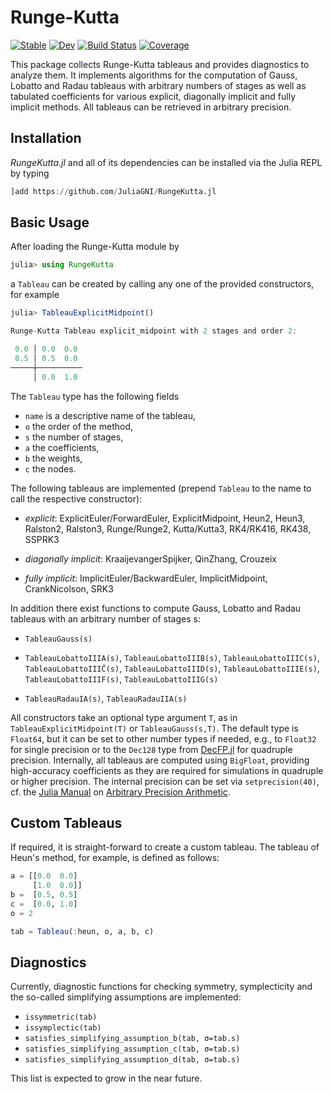 # Runge-Kutta

[![Stable](https://img.shields.io/badge/docs-stable-blue.svg)](https://juliagni.github.io/RungeKutta.jl/stable)
[![Dev](https://img.shields.io/badge/docs-dev-blue.svg)](https://juliagni.github.io/RungeKutta.jl/dev)
[![Build Status](https://github.com/JuliaGNI/RungeKutta.jl/workflows/CI/badge.svg)](https://github.com/JuliaGNI/RungeKutta.jl/actions)
[![Coverage](https://codecov.io/gh/JuliaGNI/RungeKutta.jl/branch/master/graph/badge.svg)](https://codecov.io/gh/JuliaGNI/RungeKutta.jl)

This package collects Runge-Kutta tableaus and provides diagnostics to analyze them.
It implements algorithms for the computation of Gauss, Lobatto and Radau tableaus with arbitrary numbers of stages as well as tabulated coefficients for various explicit, diagonally implicit and fully implicit methods.
All tableaus can be retrieved in arbitrary precision.

## Installation

*RungeKutta.jl* and all of its dependencies can be installed via the Julia REPL by typing 
```julia
]add https://github.com/JuliaGNI/RungeKutta.jl
```

## Basic Usage

After loading the Runge-Kutta module by
```julia
julia> using RungeKutta
```
a `Tableau` can be created by calling any one of the provided constructors, for example
```julia
julia> TableauExplicitMidpoint()

Runge-Kutta Tableau explicit_midpoint with 2 stages and order 2:

 0.0 │ 0.0  0.0
 0.5 │ 0.5  0.0
─────┼──────────
     │ 0.0  1.0
```

The `Tableau` type has the following fields
- `name` is a descriptive name of the tableau,
- `o` the order of the method,
- `s` the number of stages,
- `a` the coefficients,
- `b` the weights,
- `c` the nodes.

The following tableaus are implemented (prepend `Tableau` to the name to call the respective constructor):

- *explicit*: ExplicitEuler/ForwardEuler, ExplicitMidpoint, Heun2, Heun3, Ralston2, Ralston3, Runge/Runge2, Kutta/Kutta3, RK4/RK416, RK438, SSPRK3

- *diagonally implicit*: KraaijevangerSpijker, QinZhang, Crouzeix

- *fully implicit*: ImplicitEuler/BackwardEuler, ImplicitMidpoint, CrankNicolson, SRK3

In addition there exist functions to compute Gauss, Lobatto and Radau tableaus with an arbitrary number of stages s:

- `TableauGauss(s)`

- `TableauLobattoIIIA(s)`, `TableauLobattoIIIB(s)`, `TableauLobattoIIIC(s)`, `TableauLobattoIIIC̄(s)`, `TableauLobattoIIID(s)`, `TableauLobattoIIIE(s)`, `TableauLobattoIIIF(s)`, `TableauLobattoIIIG(s)`

- `TableauRadauIA(s)`, `TableauRadauIIA(s)`

All constructors take an optional type argument `T`, as in `TableauExplicitMidpoint(T)` or `TableauGauss(s,T)`. The default type is `Float64`, but it can be set to other number types if needed, e.g., to `Float32` for single precision or to the `Dec128` type from [DecFP.jl](https://github.com/JuliaMath/DecFP.jl) for quadruple precision.
Internally, all tableaus are computed using `BigFloat`, providing high-accuracy coefficients as they are required for simulations in quadruple or higher precision. The internal precision can be set via `setprecision(40)`, cf. the [Julia Manual](https://docs.julialang.org/en/v1/) on [Arbitrary Precision Arithmetic](https://docs.julialang.org/en/v1/manual/integers-and-floating-point-numbers/#Arbitrary-Precision-Arithmetic).

## Custom Tableaus

If required, it is straight-forward to create a custom tableau.
The tableau of Heun's method, for example, is defined as follows:
```julia
a = [[0.0  0.0]
     [1.0  0.0]]
b =  [0.5, 0.5]
c =  [0.0, 1.0]
o = 2

tab = Tableau(:heun, o, a, b, c)
```

## Diagnostics

Currently, diagnostic functions for checking symmetry, symplecticity and the so-called simplifying assumptions are implemented:

* `issymmetric(tab)`
* `issymplectic(tab)`
* `satisfies_simplifying_assumption_b(tab, σ=tab.s)`
* `satisfies_simplifying_assumption_c(tab, σ=tab.s)`
* `satisfies_simplifying_assumption_d(tab, σ=tab.s)`

This list is expected to grow in the near future.
